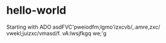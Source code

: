  # hello-world
Starting with ADO
asdFVC'pweiodfm;lgmo'izxcvb/,.amre,zxc/ vwekl;juizxc/vmasd/f.  vA:lwsjfkgq
we;'g
